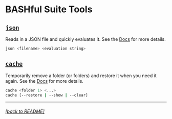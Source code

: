 # BASHful Suite Tools

## [`json`](./json.md)

Reads in a JSON file and quickly evaluates it. 
See the [Docs](./json.md) for more details.

```sh
json <filename> <evaluation string>
```

## [`cache`](./cache.md)

Temporarily remove a folder (or folders) and restore it when you need it again. 
See the [Docs](./cache.md) for more details.

```sh
cache <folder 1> <...>
cache [--restore | --show | --clear]
```
---
###### [[back to README]](../README.md)